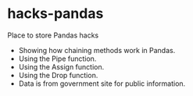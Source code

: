 # hacks-pandas
Place to store Pandas hacks

- Showing how chaining methods work in Pandas. 
- Using the Pipe function. 
- Using the Assign function.
- Using the Drop function. 
- Data is from government site for public information. 
